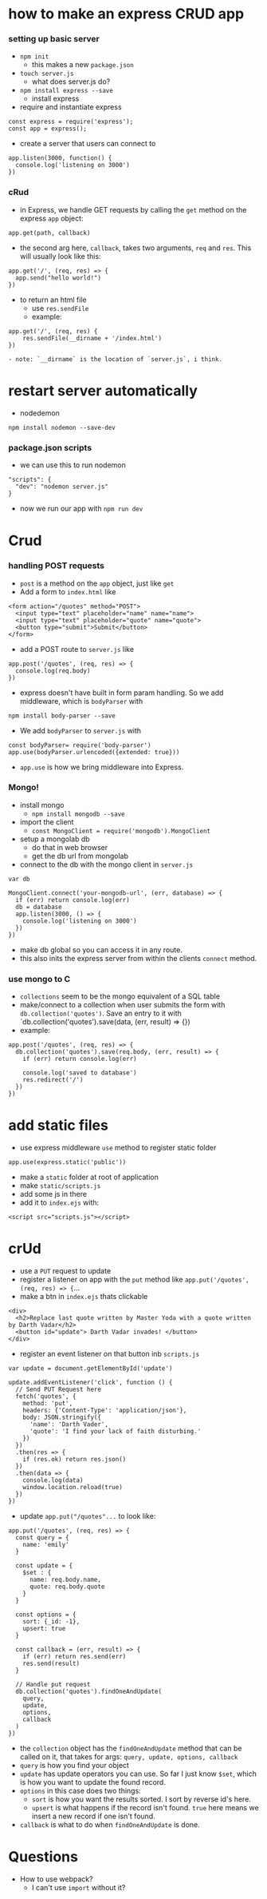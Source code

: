# how to make an express CRUD app

### setting up basic server

- `npm init`
	- this makes a new `package.json`
- `touch server.js`
	- what does server.js do?
- `npm install express --save`
	- install express
- require and instantiate express
```
const express = require('express');
const app = express();
```
- create a server that users can connect to
```
app.listen(3000, function() {
  console.log('listening on 3000')
})
```

### cRud

- in Express, we handle GET requests by calling the `get` method on the express `app` object:
```
app.get(path, callback)
```
- the second arg here, `callback`, takes two arguments, `req` and `res`. This will usually look like this:

```
app.get('/', (req, res) => {
  app.send("hello world!")
})
```

- to return an html file
	- use `res.sendFile`
	- example:
```
app.get('/', (req, res) {
	res.sendFile(__dirname + '/index.html')
})
```
	- note: `__dirname` is the location of `server.js`, i think.

# restart server automatically
- nodedemon
```
npm install nodemon --save-dev
```
### package.json scripts
- we can use this to run nodemon
```
"scripts": {
  "dev": "nodemon server.js"
}
```
- now we run our app with `npm run dev`

# Crud
### handling POST requests
- `post` is a method on the `app` object, just like `get`
- Add a form to `index.html` like
```
<form action="/quotes" method="POST">
  <input type="text" placeholder="name" name="name">
  <input type="text" placeholder="quote" name="quote">
  <button type="submit">Submit</button>
</form>
```
- add a POST route to `server.js` like
```
app.post('/quotes', (req, res) => {
  console.log(req.body)
})
```
- express doesn't have built in form param handling. So we add middleware, which is `bodyParser` with
```
npm install body-parser --save
```
- We add `bodyParser` to `server.js` with
```
const bodyParser= require('body-parser')
app.use(bodyParser.urlencoded({extended: true}))
```
- `app.use` is how we bring middleware into Express.

### Mongo!
- install mongo
	- `npm install mongodb --save`
- import the client
	- `const MongoClient = require('mongodb').MongoClient`
- setup a mongolab db
	- do that in web browser
	- get the db url from mongolab
- connect to the db with the mongo client in `server.js`
```
var db

MongoClient.connect('your-mongodb-url', (err, database) => {
  if (err) return console.log(err)
  db = database
  app.listen(3000, () => {
    console.log('listening on 3000')
  })
})
```
- make db global so you can access it in any route.
- this also inits the express server from within the clients `connect` method.

### use mongo to C
- `collections` seem to be the mongo equivalent of a SQL table
- make/connect to a collection when user submits the form with `db.collection('quotes')`. Save an entry to it with `db.collection('quotes').save(data, (err, result) => {})
- example:
```
app.post('/quotes', (req, res) => {
  db.collection('quotes').save(req.body, (err, result) => {
    if (err) return console.log(err)

    console.log('saved to database')
    res.redirect('/')
  })
})
```

# add static files

- use express middleware `use` method to register static folder
```
app.use(express.static('public'))
```

- make a `static` folder at root of application
- make `static/scripts.js`
- add some js in there
- add it to `index.ejs` with:
```
<script src="scripts.js"></script>
```

# crUd

- use a `PUT` request to update
- register a listener on app with the `put` method like `app.put('/quotes', (req, res) => {`...
- make a btn in `index.ejs` thats clickable
```
<div>
  <h2>Replace last quote written by Master Yoda with a quote written by Darth Vadar</h2>
  <button id="update"> Darth Vadar invades! </button>
</div>
```
- register an event listener on that button inb `scripts.js`
```
var update = document.getElementById('update')

update.addEventListener('click', function () {
  // Send PUT Request here
  fetch('quotes', {
    method: 'put',
    headers: {'Content-Type': 'application/json'},
    body: JSON.stringify({
      'name': 'Darth Vader',
      'quote': 'I find your lack of faith disturbing.'
    })
  })
  .then(res => {
    if (res.ok) return res.json()
  })
  .then(data => {
    console.log(data)
    window.location.reload(true)
  })
})
```
- update `app.put("/quotes"...` to look like:
```
app.put('/quotes', (req, res) => {
  const query = {
    name: 'emily'
  }

  const update = {
    $set : {
      name: req.body.name,
      quote: req.body.quote
    }
  }

  const options = {
    sort: {_id: -1},
    upsert: true
  }

  const callback = (err, result) => {
    if (err) return res.send(err)
    res.send(result)
  }
  
  // Handle put request
  db.collection('quotes').findOneAndUpdate(
    query,
    update,
    options,
    callback
  )
})
```
- the `collection` object has the `findOneAndUpdate` method that can be called on it, that takes for args: `query, update, options, callback`
- `query` is how you find your object
- `update` has update operators you can use. So far I just know `$set`, which is how you want to update the found record.
- `options` in this case does two things:
  - `sort` is how you want the results sorted. I sort by reverse id's here.
  - `upsert` is what happens if the record isn't found. `true` here means we insert a new record if one isn't found.
- `callback` is what to do when `findOneAndUpdate` is done.


# Questions
- How to use webpack?
	- I can't use `import` without it?